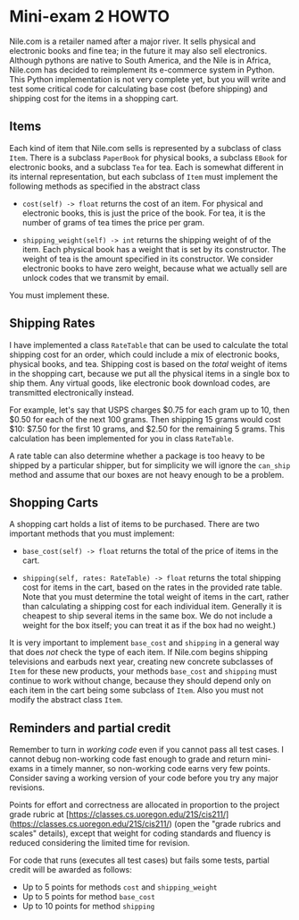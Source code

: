 # Mini-exam 2 HOWTO

Nile.com is a retailer named after a major river.  It sells 
physical and electronic books and fine tea; in the future 
it may also sell electronics.  Although pythons
are native to South America, and the Nile is in Africa,
Nile.com has decided to reimplement its e-commerce system in Python. 
This Python implementation is not very complete yet, but you will
write and test some critical code for calculating base cost (before 
shipping) and shipping cost for the items in a shopping cart. 

## Items

Each kind of item that Nile.com sells is represented by a subclass
of class `Item`.  There is a subclass `PaperBook` for physical books,
a subclass `EBook` for electronic books, and a subclass `Tea` for 
tea.  Each is somewhat different in its internal representation, 
but each subclass of `Item` must implement the following methods
as specified in the abstract class

* `cost(self) -> float` returns the cost of an item.  For physical
   and electronic books, this is just the price of the book.  For tea,
   it is the number of grams of tea times the price per gram. 
  
* `shipping_weight(self) -> int` returns the shipping weight of
   of the item.  Each physical book has a weight that is set by its 
  constructor.  The weight of tea is the amount specified in its
  constructor.  We consider electronic books to have zero weight,
  because what we actually sell are unlock codes that we transmit
  by email. 
  
You must implement these. 

## Shipping Rates

I have implemented a class `RateTable` that can be used to calculate
the total shipping cost for an order, which could include a mix of
electronic books, physical books, and tea.  Shipping cost is based
on the *total* weight of items in the shopping cart, because we put
all the physical items in a single box to ship them.  Any virtual
goods, like electronic book download codes, are transmitted 
electronically instead. 

For example, let's say that USPS charges $0.75 for each gram up to
10, then $0.50 for each of the next 100 grams.  Then shipping 15 
grams would cost $10: $7.50 for the first 10 grams, and $2.50 
for the remaining 5 grams. This calculation has been implemented for 
you in class `RateTable`.  

A rate table can also determine whether a package is too heavy to be 
shipped by a particular shipper, but for simplicity we will ignore
the `can_ship` method and assume that our boxes are not heavy enough 
to be a problem. 

## Shopping Carts 

A shopping cart holds a list of items to be purchased.  There are two
important methods that you must implement: 

*  `base_cost(self) -> float` returns the total of the price of
    items in the cart. 
   
*  `shipping(self, rates: RateTable) -> float` returns the 
    total shipping cost for items in the cart, based on the rates
    in the provided rate table.  Note that you must determine the
    total weight of items in the cart, rather than calculating a
    shipping cost for each individual item.  Generally it is cheapest
    to ship several items in the same box. We do not include a 
    weight for the box itself; you can treat it as if the box had
    no weight.)
   
It is very important to implement `base_cost` and `shipping` in
a general way that does *not* check the type of each item.  If 
Nile.com begins shipping televisions and earbuds next year, creating
new concrete subclasses of `Item` for these new products, your methods
`base_cost` and `shipping` must continue to work without change, because
they should depend only on each item in the cart being some subclass
of `Item`.   Also you must not modify the abstract class `Item`.  

## Reminders and partial credit

Remember to turn in *working code* even if you cannot pass all test
cases. I cannot debug non-working code fast enough to grade and return
mini-exams in a timely manner, so non-working code earns very few 
points.  Consider saving a working version of your code before you
try any major revisions. 

Points for effort and correctness are allocated in 
proportion to the project grade rubric at 
[https://classes.cs.uoregon.edu/21S/cis211/]
(https://classes.cs.uoregon.edu/21S/cis211/)  (open the "grade rubrics
and scales" details), except that weight for coding standards and
fluency is reduced considering the limited time for revision. 

For code that runs (executes all test cases) but fails some tests,
partial credit will be awarded as follows: 

* Up to 5 points for methods `cost` and `shipping_weight`
* Up to 5 points for method `base_cost`
* Up to 10 points for method `shipping`








